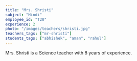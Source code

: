 ```yaml
---
title: "Mrs. Shristi"
subject: "Hindi"
employee_id: "T20"
experience: 2
photo: "/images/teachers/shristi.jpg"
teachers_tags: ["mr-shristi"]
students_tags: ["abhishek", "aman", "rahul"]
---
```

Mrs. Shristi is a Science teacher with 8 years of experience.

